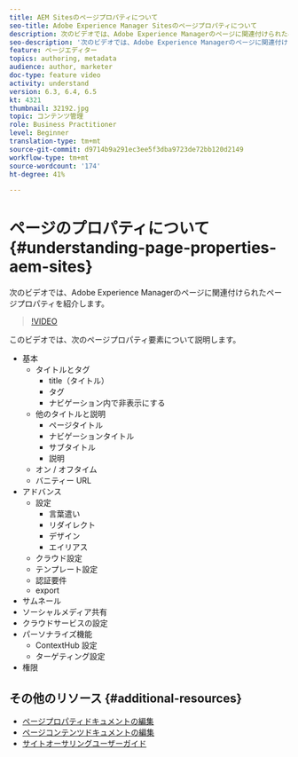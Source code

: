```yaml
---
title: AEM Sitesのページプロパティについて
seo-title: Adobe Experience Manager Sitesのページプロパティについて
description: 次のビデオでは、Adobe Experience Managerのページに関連付けられたページプロパティメタデータを紹介します。
seo-description: '次のビデオでは、Adobe Experience Managerのページに関連付けられたページプロパティメタデータを紹介します。 '
feature: ページエディター
topics: authoring, metadata
audience: author, marketer
doc-type: feature video
activity: understand
version: 6.3, 6.4, 6.5
kt: 4321
thumbnail: 32192.jpg
topic: コンテンツ管理
role: Business Practitioner
level: Beginner
translation-type: tm+mt
source-git-commit: d9714b9a291ec3ee5f3dba9723de72bb120d2149
workflow-type: tm+mt
source-wordcount: '174'
ht-degree: 41%

---
```



# ページのプロパティについて{#understanding-page-properties-aem-sites}

次のビデオでは、Adobe Experience Managerのページに関連付けられたページプロパティを紹介します。

>[!VIDEO](https://video.tv.adobe.com/v/32192?quality=12&learn=on)

このビデオでは、次のページプロパティ要素について説明します。

* 基本
   * タイトルとタグ 
      * title（タイトル）
      * タグ
      * ナビゲーション内で非表示にする
   * 他のタイトルと説明
      * ページタイトル
      * ナビゲーションタイトル
      * サブタイトル
      * 説明
   * オン / オフタイム
   * バニティー URL
* アドバンス
   * 設定
      * 言葉遣い
      * リダイレクト
      * デザイン
      * エイリアス
   * クラウド設定
   * テンプレート設定
   * 認証要件
   * export
* サムネール
* ソーシャルメディア共有
* クラウドサービスの設定
* パーソナライズ機能
   * ContextHub 設定
   * ターゲティング設定
* 権限

## その他のリソース {#additional-resources}

* [ページプロパティドキュメントの編集](https://docs.adobe.com/content/help/ja-JP/experience-manager-65/authoring/authoring/editing-page-properties.translate.html)
* [ページコンテンツドキュメントの編集](https://docs.adobe.com/content/help/ja-JP/experience-manager-65/authoring/authoring/editing-content.html)
* [サイトオーサリングユーザーガイド](https://docs.adobe.com/content/help/en/experience-manager-65/authoring/home.html?topic=/experience-manager/6-5/sites/authoring/morehelp/page-authoring.ug.js)
